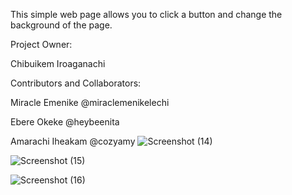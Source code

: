 This simple web page allows you to click a button and change the background of the page.


Project Owner:


Chibuikem Iroaganachi


Contributors and Collaborators:


Miracle Emenike @miraclemenikelechi


Ebere Okeke @heybeenita


Amarachi Iheakam @cozyamy
![Screenshot (14)](https://github.com/ikem-iro/Team_work-Assignment/assets/91735752/01e327e2-8ea2-4b2f-9653-008118346c25)


![Screenshot (15)](https://github.com/ikem-iro/Team_work-Assignment/assets/91735752/7523d632-d445-4fa8-81cd-0d7d85e987a7)


![Screenshot (16)](https://github.com/ikem-iro/Team_work-Assignment/assets/91735752/3d8322ff-b15f-4b27-baf6-44c8b60c03e5)


 
